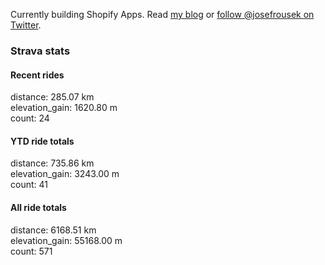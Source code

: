 Currently building Shopify Apps. Read [my blog](https://blog.rousek.name/) or [follow @josefrousek on Twitter](https://twitter.com/josefrousek).

### Strava stats

<!-- strava_stats starts -->
#### Recent rides

distance: 285.07 km  
elevation_gain: 1620.80 m  
count: 24


#### YTD ride totals

distance: 735.86 km  
elevation_gain: 3243.00 m  
count: 41


#### All ride totals

distance: 6168.51 km  
elevation_gain: 55168.00 m  
count: 571


<!-- strava_stats ends -->